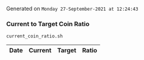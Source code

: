 Generated on `Monday 27-September-2021 at 12:24:43`

### Current to Target Coin Ratio
`current_coin_ratio.sh`

Date|Current|Target|Ratio
---|---|---|---
